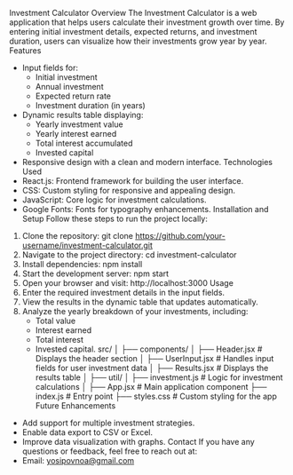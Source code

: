 
Investment Calculator
Overview
The Investment Calculator is a web application that helps users calculate their investment growth over time. By entering initial investment details, expected returns, and investment duration, users can visualize how their investments grow year by year.
Features
- Input fields for:
  - Initial investment
  - Annual investment
  - Expected return rate
  - Investment duration (in years)
- Dynamic results table displaying:
  - Yearly investment value
  - Yearly interest earned
  - Total interest accumulated
  - Invested capital
- Responsive design with a clean and modern interface.
Technologies Used
- React.js: Frontend framework for building the user interface.
- CSS: Custom styling for responsive and appealing design.
- JavaScript: Core logic for investment calculations.
- Google Fonts: Fonts for typography enhancements.
Installation and Setup
Follow these steps to run the project locally:
1. Clone the repository: git clone https://github.com/your-username/investment-calculator.git
2. Navigate to the project directory: cd investment-calculator
3. Install dependencies: npm install
4. Start the development server: npm start
5. Open your browser and visit: http://localhost:3000
Usage
1. Enter the required investment details in the input fields.
2. View the results in the dynamic table that updates automatically.
3. Analyze the yearly breakdown of your investments, including:
   - Total value
   - Interest earned
   - Total interest
   - Invested capital.
src/
│
├── components/
│   ├── Header.jsx         # Displays the header section
│   ├── UserInput.jsx      # Handles input fields for user investment data
│   ├── Results.jsx        # Displays the results table
│
├── util/
│   ├── investment.js      # Logic for investment calculations
│
├── App.jsx                # Main application component
├── index.js               # Entry point
├── styles.css             # Custom styling for the app
Future Enhancements
- Add support for multiple investment strategies.
- Enable data export to CSV or Excel.
- Improve data visualization with graphs.
Contact
If you have any questions or feedback, feel free to reach out at:
- Email: yosipovnoa@gmail.com
